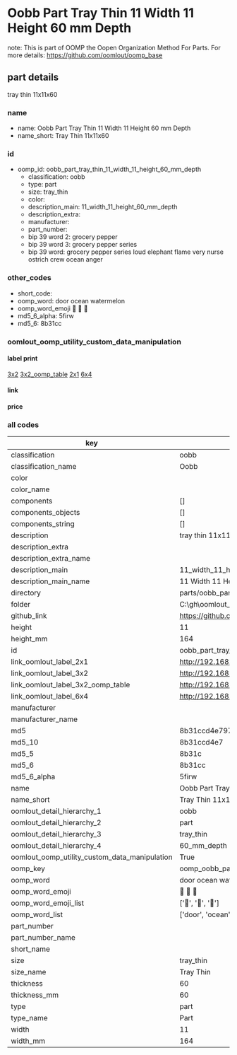 # Oobb Part Tray Thin 11 Width 11 Height 60 mm Depth  

note: This is part of OOMP the Oopen Organization Method For Parts. For more details: https://github.com/oomlout/oomp_base

##  part details
  



tray thin 11x11x60



### name
* name: Oobb Part Tray Thin 11 Width 11 Height 60 mm Depth
* name_short: Tray Thin 11x11x60 
### id
* oomp_id: oobb_part_tray_thin_11_width_11_height_60_mm_depth
  * classification: oobb
  * type: part
  * size: tray_thin
  * color: 
  * description_main: 11_width_11_height_60_mm_depth
  * description_extra: 
  * manufacturer: 
  * part_number: 
  * bip 39 word 2: grocery pepper
  * bip 39 word 3: grocery pepper series
  * bip 39 word: grocery pepper series loud elephant flame very nurse ostrich crew ocean anger

### other_codes
* short_code: 
* oomp_word: door ocean watermelon
* oomp_word_emoji :door: :ocean: :watermelon:
* md5_6_alpha: 5firw
* md5_6: 8b31cc






### oomlout_oomp_utility_custom_data_manipulation
#### label print
[3x2](http://192.168.1.245:1112/?label=oomp%205firw)
[3x2_oomp_table](http://192.168.1.108:1112/?label=oomp%205firw)
[2x1](http://192.168.1.242:1112/?label=oomp%205firw)
[6x4](http://192.168.1.55:1112/?label=oomp%205firw)    

#### link

                              

#### price







### all codes 
| key | value |  
| --- | --- |  
| classification | oobb |  
| classification_name | Oobb |  
| color |  |  
| color_name |  |  
| components | [] |  
| components_objects | [] |  
| components_string | [] |  
| description | tray thin 11x11x60 |  
| description_extra |  |  
| description_extra_name |  |  
| description_main | 11_width_11_height_60_mm_depth |  
| description_main_name | 11 Width 11 Height 60 mm Depth |  
| directory | parts/oobb_part_tray_thin_11_width_11_height_60_mm_depth |  
| folder | C:\gh\oomlout_oobb_version_4_generated_parts\parts\oobb_part_tray_thin_11_width_11_height_60_mm_depth |  
| github_link | https://github.com/oomlout/oomlout_oomp_part_src/tree/main/parts/oobb_part_tray_thin_11_width_11_height_60_mm_depth |  
| height | 11 |  
| height_mm | 164 |  
| id | oobb_part_tray_thin_11_width_11_height_60_mm_depth |  
| link_oomlout_label_2x1 | http://192.168.1.242:1112/?label=oomp%205firw |  
| link_oomlout_label_3x2 | http://192.168.1.245:1112/?label=oomp%205firw |  
| link_oomlout_label_3x2_oomp_table | http://192.168.1.108:1112/?label=oomp%205firw |  
| link_oomlout_label_6x4 | http://192.168.1.55:1112/?label=oomp%205firw |  
| manufacturer |  |  
| manufacturer_name |  |  
| md5 | 8b31ccd4e7979e5d6123e8438828bb36 |  
| md5_10 | 8b31ccd4e7 |  
| md5_5 | 8b31c |  
| md5_6 | 8b31cc |  
| md5_6_alpha | 5firw |  
| name | Oobb Part Tray Thin 11 Width 11 Height 60 mm Depth |  
| name_short | Tray Thin 11x11x60  |  
| oomlout_detail_hierarchy_1 | oobb |  
| oomlout_detail_hierarchy_2 | part |  
| oomlout_detail_hierarchy_3 | tray_thin |  
| oomlout_detail_hierarchy_4 | 60_mm_depth |  
| oomlout_oomp_utility_custom_data_manipulation | True |  
| oomp_key | oomp_oobb_part_tray_thin_11_width_11_height_60_mm_depth |  
| oomp_word | door ocean watermelon |  
| oomp_word_emoji | :door: :ocean: :watermelon: |  
| oomp_word_emoji_list | [':door:', ':ocean:', ':watermelon:'] |  
| oomp_word_list | ['door', 'ocean', 'watermelon'] |  
| part_number |  |  
| part_number_name |  |  
| short_name |  |  
| size | tray_thin |  
| size_name | Tray Thin |  
| thickness | 60 |  
| thickness_mm | 60 |  
| type | part |  
| type_name | Part |  
| width | 11 |  
| width_mm | 164 |  

